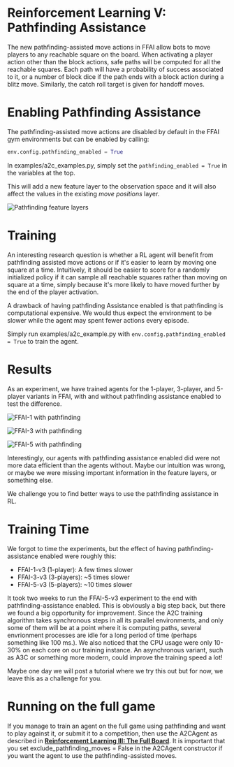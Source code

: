 # Reinforcement Learning V: Pathfinding Assistance

The new pathfinding-assisted move actions in FFAI allow bots to move players to any reachable square on the board. 
When activating a player action other than the block actions, safe paths will be computed for all the reachable squares. 
Each path will have a probability of success associated to it, or a number of block dice if the path ends with a block action 
during a blitz move. Similarly, the catch roll target is given for handoff moves.

# Enabling Pathfinding Assistance

The pathfinding-assisted move actions are disabled by default in the FFAI gym environments but can be enabled by calling:

```python
env.config.pathfinding_enabled = True
```

In examples/a2c_examples.py, simply set the ```pathfinding_enabled = True``` in the variables at the top.

This will add a new feature layer to the observation space and it will also affect the values in the existing _move positions_ layer.

![Pathfinding feature layers](img/gym-pathfinding-layers.png?raw=true "Feature layers")

# Training

An interesting research question is whether a RL agent will benefit from pathfinding assisted move actions or if 
it's easier to learn by moving one square at a time. Intuitively, it should be easier to score for a randomly initialized policy
if it can sample all reachable squares rather than moving on square at a time, simply because it's more likely to have moved further by the end of the player activation. 

A drawback of having pathfinding Assistance enabled is that pathfinding is computational expensive. We would thus expect the 
environment to be slower while the agent may spent fewer actions every episode.

Simply run examples/a2c_example.py with ```env.config.pathfinding_enabled = True``` to train the agent.

# Results
As an experiment, we have trained agents for the 1-player, 3-player, and 5-player variants in FFAI, with and without pathfinding assistance enabled to test the difference.

![FFAI-1 with pathfinding](img/FFAI-1-pf.png?raw=true "FFAI-1 with pathfinding")

![FFAI-3 with pathfinding](img/FFAI-3-pf.png?raw=true "FFAI-3 with pathfinding")

![FFAI-5 with pathfinding](img/FFAI-5-pf.png?raw=true "FFAI-5 with pathfinding")

Interestingly, our agents with pathfinding assistance enabled did were not more data efficient than the agents without.
Maybe our intuition was wrong, or maybe we were missing important information in the feature layers, or something else.

We challenge you to find better ways to use the pathfinding assistance in RL.

# Training Time

We forgot to time the experiments, but the effect of having pathfinding-assistance enabled were roughly this:

- FFAI-1-v3 (1-player): A few times slower
- FFAI-3-v3 (3-players): ~5 times slower
- FFAI-5-v3 (5-players): ~10 times slower

It took two weeks to run the FFAI-5-v3 experiment to the end with pathfinding-assistance enabled. 
This is obviously a big step back, but there we found a big opportunity for improvement. 
Since the A2C training algorithm takes synchronous steps in all its parallel environments, and only some of them will be at a point where it is computing paths, several envrionment processes are idle for a long period of time (perhaps something like 100 ms.).
We also noticed that the CPU usage were only 10-30% on each core on our training instance. 
An asynchronous variant, such as A3C or something more modern, could improve the training speed a lot!

Maybe one day we will post a tutorial where we try this out but for now, we leave this as a challenge for you.

# Running on the full game
If you manage to train an agent on the full game using pathfinding and want to play against it, or submit it to a competition, then use the A2CAgent as described in [**Reinforcement Learning III: The Full Board**](a2c-full.md). 
It is important that you set exclude_pathfinding_moves = False in the A2CAgent constructor if you want the agent to use the pathfinding-assisted moves.